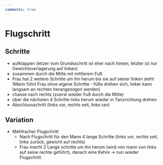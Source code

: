 ```yaml
---
comments: true
---
```

# Flugschritt

## Schritte

- aufklappen (letzer vom Grundsschritt ist eher nach hinten, letzter ist nur Gewichtsverlagerung auf linken)
- zusammen durch die Mitte mit mittlerem Fuß
- Frau hat 2 weitere Schritte um ihn herum bis sie auf seiner linken steht (Mann führt Frau ohne eigene Schritte - füße drehen sich, linker kann langsam an rechten herangezogen werden)
- chasse nach rechts (zuerst wieder Fuß durch die Mitte)
- über die nächsten 4 Schritte links herum wieder in Tanzrichtung drehen
- Abschlussschritt (links vor, rechts seit, links ran)

## Variation

- Mehfracher Flugschritt
  - Nach Flugschritt für den Mann 4 lange Schritte (links vor, rechts seit, links zurück, gewicht auf rechts)
  - Frau macht 2 Lange schritte um ihn herum (wird von mann von links auf seine rechte geführt), danach eine Kehre -> nun wieder Flugschritt
